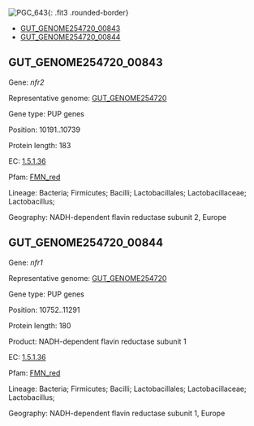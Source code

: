 ![PGC_643](../static/images/Clusters_figure/PGC_643.jpg){: .fit3 .rounded-border}

<ul id="myTab" class="nav nav-tabs">
  <li class="active">
        <a href="#tab1" data-toggle="tab">GUT_GENOME254720_00843</a>
  </li>
<li><a href="#tab2" data-toggle="tab">GUT_GENOME254720_00844</a></li>
</ul>

<div id="myTabContent" class="tab-content">
  <div class="tab-pane fade in active" id="tab1">

<h2 id="GUT_GENOME254720_00843">GUT_GENOME254720_00843</h2>
<p>Gene: <em>nfr2</em>
<p>Representative genome: <a href="https://www.ebi.ac.uk/metagenomics/genomes/MGYG-HGUT-04045">GUT_GENOME254720</a></p>
<p>Gene type: PUP genes</p>
<p>Position: 10191..10739</p>
<p>Protein length: 183</p>
<p>EC: <a href="https://www.brenda-enzymes.org/enzyme.php?ecno=1.5.1.36">1.5.1.36</a></p>
<p>Pfam: <a href="http://pfam.xfam.org/family/FMN_red">FMN_red</a></p>

<p>Lineage: Bacteria; Firmicutes; Bacilli; Lactobacillales; Lactobacillaceae; Lactobacillus; </p>
<p>Geography: NADH-dependent flavin reductase subunit 2, Europe</p>
  </div>

  <div class="tab-pane fade" id="tab2">

<h2 id="GUT_GENOME254720_00844">GUT_GENOME254720_00844</h2>
<p>Gene: <em>nfr1</em></p>
<p>Representative genome: <a href="https://www.ebi.ac.uk/metagenomics/genomes/MGYG-HGUT-04045">GUT_GENOME254720</a></p>
<p>Gene type: PUP genes</p>
<p>Position: 10752..11291</p>
<p>Protein length: 180</p>
<p>Product: NADH-dependent flavin reductase subunit 1</p>
<p>EC: <a href="https://www.brenda-enzymes.org/enzyme.php?ecno=1.5.1.36">1.5.1.36</a></p>
<p>Pfam: <a href="http://pfam.xfam.org/family/FMN_red">FMN_red</a></p>

<p>Lineage: Bacteria; Firmicutes; Bacilli; Lactobacillales; Lactobacillaceae; Lactobacillus; </p>
<p>Geography: NADH-dependent flavin reductase subunit 1, Europe</p>

  </div>
</div>

